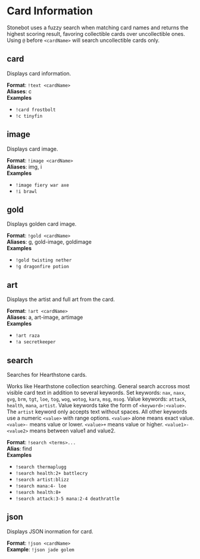 # Card Information

Stonebot uses a fuzzy search when matching card names and returns the highest scoring result, favoring collectible cards over uncollectible ones. Using `@` before `<cardName>` will search uncollectible cards only.

## <a name="card"></a>card

Displays card information.

**Format**: `!text <cardName>`  
**Aliases**: c  
**Examples**

- `!card frostbolt`
- `!c tinyfin`

## <a name="image"></a>image

Displays card image.

**Format**: `!image <cardName>`  
**Aliases**: img, i  
**Examples**

- `!image fiery war axe`
- `!i brawl`

## <a name="gold"></a>gold

Displays golden card image.

**Format**: `!gold <cardName>`  
**Aliases**: g, gold-image, goldimage  
**Examples**

- `!gold twisting nether`
- `!g dragonfire potion`

## <a name="art"></a>art

Displays the artist and full art from the card.

**Format**: `!art <cardName>`  
**Aliases**: a, art-image, artimage  
**Examples**

- `!art raza`
- `!a secretkeeper`

## <a name="search"></a>search

Searches for Hearthstone cards.

Works like Hearthstone collection searching.
General search accross most visible card text in addition to several keywords.
Set keywords: `nax`, `naxx`, `gvg`, `brm`, `tgt`, `loe`, `tog`, `wog`, `wotog`, `kara`, `msg`, `msog`.
Value keywords: `attack`, `health`, `mana`, `artist`.
Value keywords take the form of `<keyword>:<value>`.
The `artist` keyword only accepts text without spaces.
All other keywords use a numeric `<value>` with range options.
`<value>` alone means exact value.
`<value>-` means value or lower.
`<value>+` means value or higher.
`<value1>-<value2>` means between value1 and value2.

**Format**: `!search <terms>...`  
**Alias**: find  
**Examples**

- `!search thermaplugg`
- `!search health:2+ battlecry`
- `!search artist:blizz`
- `!search mana:4- loe`
- `!search health:8+`
- `!search attack:3-5 mana:2-4 deathrattle`

## <a name="json"></a>json

Displays JSON inormation for card.

**Format**: `!json <cardName>`  
**Example**: `!json jade golem`
